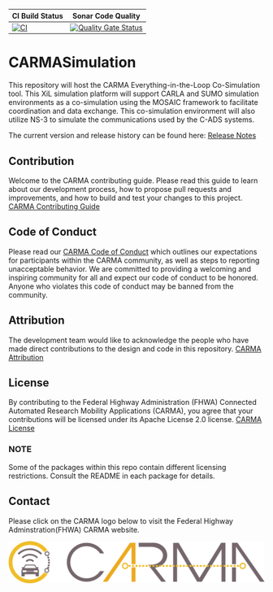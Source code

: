 | CI Build Status | Sonar Code Quality |
|----------------------|---------------------|
|[![CI](https://github.com/usdot-fhwa-stol/carma-simulation/actions/workflows/runtest.yml/badge.svg)](https://github.com/usdot-fhwa-stol/carma-simulation/actions/workflows/runtest.yml) | [![Quality Gate Status](https://sonarcloud.io/api/project_badges/measure?project=usdot-fhwa-stol_carma-simulation&metric=alert_status)](https://sonarcloud.io/dashboard?id=usdot-fhwa-stol_carma-simulation) |

# CARMASimulation
This repository will host the CARMA Everything-in-the-Loop Co-Simulation tool. This XiL simulation platform will support CARLA and SUMO simulation environments as a co-simulation using the MOSAIC framework to facilitate coordination and data exchange. This co-simulation environment will also utilize NS-3 to simulate the communications used by the C-ADS systems.

The current version and release history can be found here: [Release Notes](<docs/Release_notes.md>)
## Contribution
Welcome to the CARMA contributing guide. Please read this guide to learn about our development process, how to propose pull requests and improvements, and how to build and test your changes to this project. [CARMA Contributing Guide](https://github.com/usdot-fhwa-stol/carma-platform/blob/develop/Contributing.md)

## Code of Conduct
Please read our [CARMA Code of Conduct](https://github.com/usdot-fhwa-stol/carma-platform/blob/develop/Code_of_Conduct.md) which outlines our expectations for participants within the CARMA community, as well as steps to reporting unacceptable behavior. We are committed to providing a welcoming and inspiring community for all and expect our code of conduct to be honored. Anyone who violates this code of conduct may be banned from the community.

## Attribution
The development team would like to acknowledge the people who have made direct contributions to the design and code in this repository. [CARMA Attribution](https://github.com/usdot-fhwa-stol/carma-platform/blob/develop/ATTRIBUTION.txt)

## License
By contributing to the Federal Highway Administration (FHWA) Connected Automated Research Mobility Applications (CARMA), you agree that your contributions will be licensed under its Apache License 2.0 license. [CARMA License](https://github.com/usdot-fhwa-stol/carma-platform/blob/develop/docs/License.md)  

### NOTE

Some of the packages within this repo contain different licensing restrictions. Consult the README in each package for details.  

## Contact
Please click on the CARMA logo below to visit the Federal Highway Adminstration(FHWA) CARMA website.

[![CARMA Image](https://raw.githubusercontent.com/usdot-fhwa-stol/carma-platform/develop/docs/image/CARMA_icon.png)](https://highways.dot.gov/research/research-programs/operations/CARMA)
